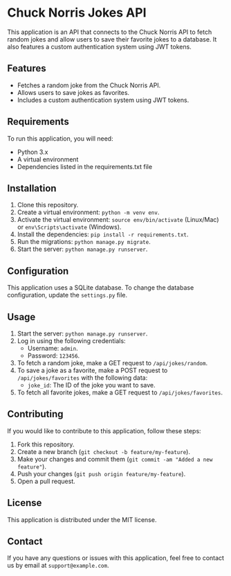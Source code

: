 # Chuck Norris Jokes API

This application is an API that connects to the Chuck Norris API to fetch random jokes and allow users to save their favorite jokes to a database. It also features a custom authentication system using JWT tokens.

## Features

- Fetches a random joke from the Chuck Norris API.
- Allows users to save jokes as favorites.
- Includes a custom authentication system using JWT tokens.

## Requirements

To run this application, you will need:

- Python 3.x
- A virtual environment
- Dependencies listed in the requirements.txt file

## Installation

1. Clone this repository.
2. Create a virtual environment: `python -m venv env`.
3. Activate the virtual environment: `source env/bin/activate` (Linux/Mac) or `env\Scripts\activate` (Windows).
4. Install the dependencies: `pip install -r requirements.txt`.
5. Run the migrations: `python manage.py migrate`.
6. Start the server: `python manage.py runserver`.

## Configuration

This application uses a SQLite database. To change the database configuration, update the `settings.py` file.

## Usage

1. Start the server: `python manage.py runserver`.
2. Log in using the following credentials:
   - Username: `admin`.
   - Password: `123456`.
3. To fetch a random joke, make a GET request to `/api/jokes/random`.
4. To save a joke as a favorite, make a POST request to `/api/jokes/favorites` with the following data:
   - `joke_id`: The ID of the joke you want to save.
5. To fetch all favorite jokes, make a GET request to `/api/jokes/favorites`.

## Contributing

If you would like to contribute to this application, follow these steps:

1. Fork this repository.
2. Create a new branch (`git checkout -b feature/my-feature`).
3. Make your changes and commit them (`git commit -am "Added a new feature"`).
4. Push your changes (`git push origin feature/my-feature`).
5. Open a pull request.

## License

This application is distributed under the MIT license.

## Contact

If you have any questions or issues with this application, feel free to contact us by email at `support@example.com`.
